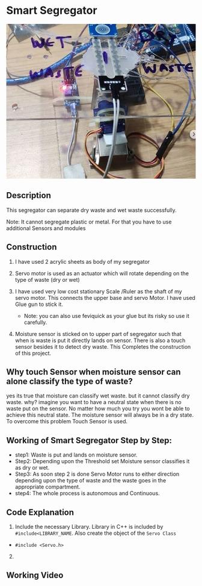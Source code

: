 # Smart Segregator
<img src="https://github.com/varun7860/Arduino-projects/blob/master/Smart%20Segregator/Images/Smart%20Segregator.jpg" width="548" height="411"/>

## Description
This segregator can separate dry waste and wet waste successfully.

Note: It cannot segregate plastic or metal. For that you have to use additional Sensors and modules

## Construction
1. I have used 2 acrylic sheets as body of my segregator

2. Servo motor is used as an actuator which will rotate depending on the type of waste (dry or wet)

3. I have used very low cost stationary Scale /Ruler as the shaft of my servo motor. This connects the upper base and servo Motor. I have used Glue gun to stick it.
   - Note: you can also use feviquick as your glue but its risky so use it carefully.
   
4. Moisture sensor is sticked on to upper part of segregator such that when is waste is put it directly lands on sensor. There is also a touch sensor besides it to detect dry waste. This Completes the construction of this project.

## Why touch Sensor when moisture sensor can alone classify the type of waste?
yes its true that moisture can classify wet waste. but it cannot classify dry waste. why? imagine you want to have a neutral state when there is no waste put on the sensor. No matter how much you try you wont be able to achieve this neutral state. The moisture sensor will always be in a dry state. To overcome this problem Touch Sensor is used.

## Working of Smart Segregator Step by Step:

- step1: Waste is put and lands on moisture sensor.
- Step2: Depending upon the Threshold set Moisture sensor classifies it as dry or wet.
- Step3: As soon step 2 is done Servo Motor runs to either direction depending upon the type of waste and the waste goes in the appropriate compartment.
- step4: The whole process is autonomous and Continuous.

## Code Explanation

1. Include the necessary Library. Library in C++ is included by `#include<LIBRARY_NAME`. Also create the object of the `Servo Class`
- ```#include <Servo.h>```

2. 

## Working Video
